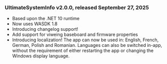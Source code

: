 ﻿### UltimateSystemInfo v2.0.0, released September 27, 2025
- Based upon the .NET 10 runtime
- Now uses WASDK 1.8
- Introducing changelog support!
- Add support for viweing baseboard and firmware properties
- Introducing localization! The app can now be used in: English, French, German, Polish and Romanian. Languages can also be switched in-app, without the requirement of either restarting the app or changing the Windows display language.